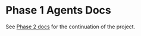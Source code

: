 # Phase 1 Agents Docs

See [Phase 2 docs](../phase-2/Agents.md) for the continuation of the project.
